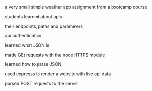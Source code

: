 a very small simple weather app assignment from a bootcamp course

students learned about apis

their endpoints, paths and parameters

api authentication 

learned what JSON is 

made GEt requests with the node HTTPS module

learned how to parse JSON

used expresss to render a website with live api data 

parsed POST requests to the server

